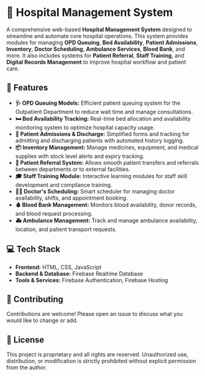 <!DOCTYPE html>
<html lang="en">
<head>
  <meta charset="UTF-8">
 
</head>
<body>

  <h1>🏥 Hospital Management System</h1>

  <p>
    A comprehensive web-based <strong>Hospital Management System</strong> designed to streamline and automate core hospital operations. This system provides modules for managing <strong>OPD Queuing</strong>, <strong>Bed Availability</strong>, <strong>Patient Admissions</strong>, <strong>Inventory</strong>, <strong>Doctor Scheduling</strong>, <strong>Ambulance Services</strong>, <strong>Blood Bank</strong>, and more. It also includes systems for <strong>Patient Referral</strong>, <strong>Staff Training</strong>, and <strong>Digital Records Management</strong> to improve hospital workflow and patient care.
  </p>

  <h2>🚀 Features</h2>

  <ul>
    <li>
      <strong>🩺 OPD Queuing Models:</strong> Efficient patient queuing system for the Outpatient Department to reduce wait time and manage consultations.
    </li>
    <li>
      <strong>🛏️ Bed Availability Tracking:</strong> Real-time bed allocation and availability monitoring system to optimize hospital capacity usage.
    </li>
    <li>
      <strong>📝 Patient Admissions & Discharge:</strong> Simplified forms and tracking for admitting and discharging patients with automated history logging.
    </li>
    <li>
      <strong>📦 Inventory Management:</strong> Manage medicines, equipment, and medical supplies with stock level alerts and expiry tracking.
    </li>
    <li>
      <strong>🔁 Patient Referral System:</strong> Allows smooth patient transfers and referrals between departments or to external facilities.
    </li>
    <li>
      <strong>🎓 Staff Training Module:</strong> Interactive learning modules for staff skill development and compliance training.
    </li>
    <li>
      <strong>🧑‍⚕️ Doctor's Scheduling:</strong> Smart scheduler for managing doctor availability, shifts, and appointment booking.
    </li>
    <li>
      <strong>🩸 Blood Bank Management:</strong> Monitors blood availability, donor records, and blood request processing.
    </li>
    <li>
      <strong>🚑 Ambulance Management:</strong> Track and manage ambulance availability, location, and patient transport requests.
    </li>
  </ul>

  <h2>💻 Tech Stack</h2>

  <ul>
    <li><strong>Frontend:</strong> HTML, CSS, JavaScript</li>
    <li><strong>Backend & Database:</strong> Firebase Realtime Database</li>
    <li><strong>Tools & Services:</strong> Firebase Authentication, Firebase Hosting</li>
  </ul>

 
  <h2>🤝 Contributing</h2>

  <p>
    Contributions are welcome! Please open an issue to discuss what you would like to change or add.
  </p>

  <h2>📄 License</h2>

  <p>


This project is proprietary and all rights are reserved. Unauthorized use, distribution, or modification is strictly prohibited without explicit permission from the author.

  </p>

</body>
</html>

